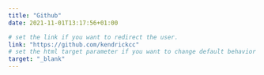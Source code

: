 ```yaml
---
title: "Github"
date: 2021-11-01T13:17:56+01:00

# set the link if you want to redirect the user.
link: "https://github.com/kendrickcc"
# set the html target parameter if you want to change default behavior
target: "_blank"
---
```

